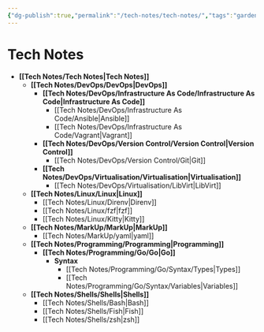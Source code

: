 ```yaml
---
{"dg-publish":true,"permalink":"/tech-notes/tech-notes/","tags":"gardenEntry","dgHomeLink":true,"dgPassFrontmatter":false}
---
```


# Tech Notes

- **[[Tech Notes/Tech Notes|Tech Notes]]**
	- **[[Tech Notes/DevOps/DevOps|DevOps]]**
		- **[[Tech Notes/DevOps/Infrastructure As Code/Infrastructure As Code|Infrastructure As Code]]**
			- [[Tech Notes/DevOps/Infrastructure As Code/Ansible|Ansible]]
			- [[Tech Notes/DevOps/Infrastructure As Code/Vagrant|Vagrant]]
		- **[[Tech Notes/DevOps/Version Control/Version Control|Version Control]]**
			- [[Tech Notes/DevOps/Version Control/Git|Git]]
		- **[[Tech Notes/DevOps/Virtualisation/Virtualisation|Virtualisation]]**
			- [[Tech Notes/DevOps/Virtualisation/LibVirt|LibVirt]]
	- **[[Tech Notes/Linux/Linux|Linux]]**
		- [[Tech Notes/Linux/Direnv|Direnv]]
		- [[Tech Notes/Linux/fzf|fzf]]
		- [[Tech Notes/Linux/Kitty|Kitty]]
	- **[[Tech Notes/MarkUp/MarkUp|MarkUp]]**
		- [[Tech Notes/MarkUp/yaml|yaml]]
	- **[[Tech Notes/Programming/Programming|Programming]]**
		- **[[Tech Notes/Programming/Go/Go|Go]]**
			- **Syntax**
				- [[Tech Notes/Programming/Go/Syntax/Types|Types]]
				- [[Tech Notes/Programming/Go/Syntax/Variables|Variables]]
	- **[[Tech Notes/Shells/Shells|Shells]]**
		- [[Tech Notes/Shells/Bash|Bash]]
		- [[Tech Notes/Shells/Fish|Fish]]
		- [[Tech Notes/Shells/zsh|zsh]]


